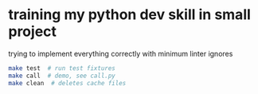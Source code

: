 
# training my python dev skill in small project

trying to implement everything correctly with minimum linter ignores

```bash
make test  # run test fixtures
make call  # demo, see call.py
make clean  # deletes cache files
```
